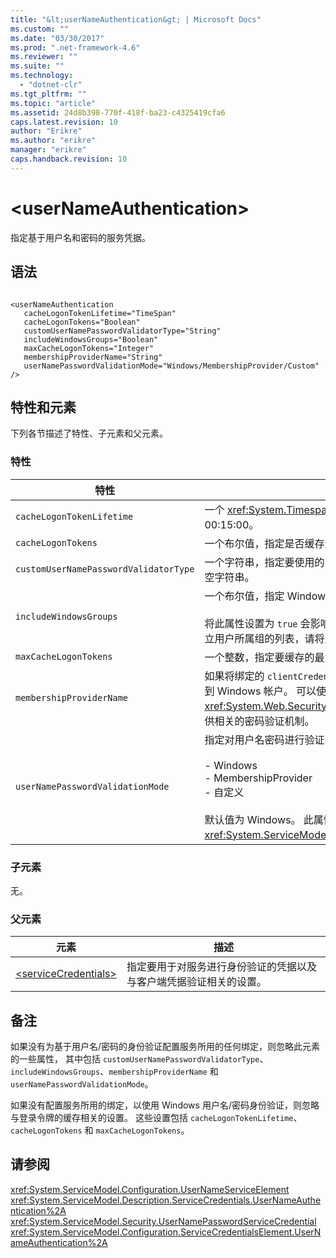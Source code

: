 ```yaml
---
title: "&lt;userNameAuthentication&gt; | Microsoft Docs"
ms.custom: ""
ms.date: "03/30/2017"
ms.prod: ".net-framework-4.6"
ms.reviewer: ""
ms.suite: ""
ms.technology: 
  - "dotnet-clr"
ms.tgt_pltfrm: ""
ms.topic: "article"
ms.assetid: 24d8b398-770f-418f-ba23-c4325419cfa6
caps.latest.revision: 10
author: "Erikre"
ms.author: "erikre"
manager: "erikre"
caps.handback.revision: 10
---
```

# &lt;userNameAuthentication&gt;
指定基于用户名和密码的服务凭据。  
  
## 语法  
  
```  
  
<userNameAuthentication  
   cacheLogonTokenLifetime="TimeSpan"  
   cacheLogonTokens="Boolean"   
   customUserNamePasswordValidatorType="String"  
   includeWindowsGroups="Boolean"   
   maxCacheLogonTokens="Integer"  
   membershipProviderName="String"  
   userNamePasswordValidationMode="Windows/MembershipProvider/Custom" />  
```  
  
## 特性和元素  
 下列各节描述了特性、子元素和父元素。  
  
### 特性  
  
|特性|描述|  
|--------|--------|  
|`cacheLogonTokenLifetime`|一个 <xref:System.Timespan>，指定缓存令牌的最大时间长度。  默认值为 00:15:00。|  
|`cacheLogonTokens`|一个布尔值，指定是否缓存登录令牌。  默认值为 `false`。|  
|`customUserNamePasswordValidatorType`|一个字符串，指定要使用的自定义用户名密码验证程序的类型。  默认值为一个空字符串。|  
|`includeWindowsGroups`|一个布尔值，指定 Windows 组是否包含在安全上下文中。  默认值为 `true`。<br /><br /> 将此属性设置为 `true` 会影响性能，因为这会导致完全组扩展。  如果不需要建立用户所属组的列表，请将此属性设置为 `false`。|  
|`maxCacheLogonTokens`|一个整数，指定要缓存的最大登录令牌数。  此值应大于零。  默认值为 128。|  
|`membershipProviderName`|如果将绑定的 `clientCredentialType` 属性设置为 `username`，则用户名将映射到 Windows 帐户。  可以使用此属性重写此行为，此属性是一个包含 <xref:System.Web.Security.MembershipProvider> 值的名称的字符串，该值提供相关的密码验证机制。|  
|`userNamePasswordValidationMode`|指定对用户名密码进行验证的方式。  有效值为：<br /><br /> -   Windows<br />-   MembershipProvider<br />-   自定义<br /><br /> 默认值为 Windows。  此属性的类型为 <xref:System.ServiceModel.Security.UserNamePasswordValidationMode>。|  
  
### 子元素  
 无。  
  
### 父元素  
  
|元素|描述|  
|--------|--------|  
|[\<serviceCredentials\>](../../../../../docs/framework/configure-apps/file-schema/wcf/servicecredentials.md)|指定要用于对服务进行身份验证的凭据以及与客户端凭据验证相关的设置。|  
  
## 备注  
 如果没有为基于用户名\/密码的身份验证配置服务所用的任何绑定，则忽略此元素的一些属性，  其中包括 `customUserNamePasswordValidatorType`、`includeWindowsGroups`、`membershipProviderName` 和 `userNamePasswordValidationMode`。  
  
 如果没有配置服务所用的绑定，以使用 Windows 用户名\/密码身份验证，则忽略与登录令牌的缓存相关的设置。  这些设置包括 `cacheLogonTokenLifetime`、`cacheLogonTokens` 和 `maxCacheLogonTokens`。  
  
## 请参阅  
 <xref:System.ServiceModel.Configuration.UserNameServiceElement>   
 <xref:System.ServiceModel.Description.ServiceCredentials.UserNameAuthentication%2A>   
 <xref:System.ServiceModel.Security.UserNamePasswordServiceCredential>   
 <xref:System.ServiceModel.Configuration.ServiceCredentialsElement.UserNameAuthentication%2A>